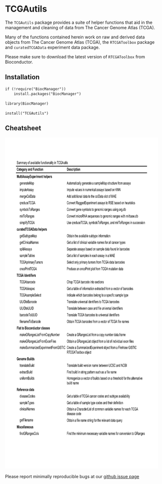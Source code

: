 # TCGAutils

The `TCGAutils` package provides a suite of helper functions that aid in
the management and cleaning of data from The Cancer Genome Atlas (TCGA).

Many of the functions contained herein work on raw and derived data objects
from The Cancer Genome Atlas (TCGA), the `RTCGAToolbox` package and
`curatedTCGAData` experiment data package.

Please make sure to download the latest version of `RTCGAToolbox`
from Bioconductor.

## Installation

```
if (!require("BiocManager"))
    install.packages("BiocManager")

library(BiocManager)

install("TCGAutils")
```

## Cheatsheet

<a href="https://github.com/waldronlab/cheatsheets/blob/master/TCGAutils_cheatsheet.pdf"><img src="https://raw.githubusercontent.com/waldronlab/cheatsheets/master/pngs/TCGAutils_cheatsheet.png" width="989" height="1091"/></a>

Please report minimally reproducible bugs at our [github issue page][]

[github issue page]: https://github.com/waldronlab/TCGAutils/issues

